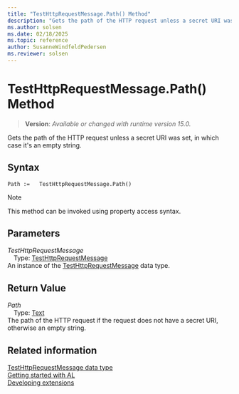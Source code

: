 ```yaml
---
title: "TestHttpRequestMessage.Path() Method"
description: "Gets the path of the HTTP request unless a secret URI was set, in which case it's an empty string."
ms.author: solsen
ms.date: 02/18/2025
ms.topic: reference
author: SusanneWindfeldPedersen
ms.reviewer: solsen
---
```

[//]: # (START>DO_NOT_EDIT)
[//]: # (IMPORTANT:Do not edit any of the content between here and the END>DO_NOT_EDIT.)
[//]: # (Any modifications should be made in the .xml files in the ModernDev repo.)
# TestHttpRequestMessage.Path() Method
> **Version**: _Available or changed with runtime version 15.0._

Gets the path of the HTTP request unless a secret URI was set, in which case it's an empty string.


## Syntax
```AL
Path :=   TestHttpRequestMessage.Path()
```
> [!NOTE]
> This method can be invoked using property access syntax.
## Parameters
*TestHttpRequestMessage*  
&emsp;Type: [TestHttpRequestMessage](testhttprequestmessage-data-type.md)  
An instance of the [TestHttpRequestMessage](testhttprequestmessage-data-type.md) data type.  

## Return Value
*Path*  
&emsp;Type: [Text](../text/text-data-type.md)  
The path of the HTTP request if the request does not have a secret URI, otherwise an empty string.


[//]: # (IMPORTANT: END>DO_NOT_EDIT)
## Related information
[TestHttpRequestMessage data type](testhttprequestmessage-data-type.md)  
[Getting started with AL](../../devenv-get-started.md)  
[Developing extensions](../../devenv-dev-overview.md)